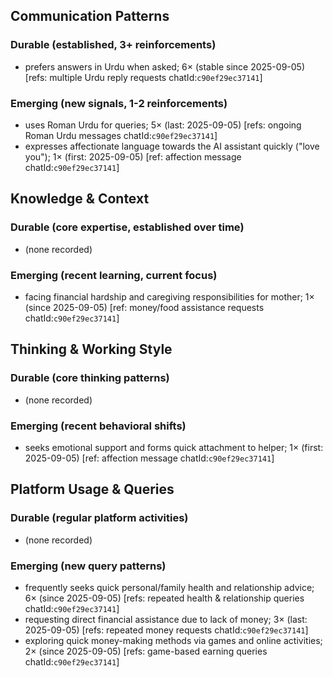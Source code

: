 ## Communication Patterns
### Durable (established, 3+ reinforcements)
- prefers answers in Urdu when asked; 6× (stable since 2025-09-05) [refs: multiple Urdu reply requests chatId:`c90ef29ec37141`]

### Emerging (new signals, 1-2 reinforcements)
- uses Roman Urdu for queries; 5× (last: 2025-09-05) [refs: ongoing Roman Urdu messages chatId:`c90ef29ec37141`]
- expresses affectionate language towards the AI assistant quickly ("love you"); 1× (first: 2025-09-05) [ref: affection message chatId:`c90ef29ec37141`]

## Knowledge & Context
### Durable (core expertise, established over time)
- (none recorded)

### Emerging (recent learning, current focus)
- facing financial hardship and caregiving responsibilities for mother; 1× (since 2025-09-05) [ref: money/food assistance requests chatId:`c90ef29ec37141`]

## Thinking & Working Style
### Durable (core thinking patterns)
- (none recorded)

### Emerging (recent behavioral shifts)
- seeks emotional support and forms quick attachment to helper; 1× (first: 2025-09-05) [ref: affection message chatId:`c90ef29ec37141`]

## Platform Usage & Queries
### Durable (regular platform activities)
- (none recorded)

### Emerging (new query patterns)
- frequently seeks quick personal/family health and relationship advice; 6× (since 2025-09-05) [refs: repeated health & relationship queries chatId:`c90ef29ec37141`]
- requesting direct financial assistance due to lack of money; 3× (last: 2025-09-05) [refs: repeated money requests chatId:`c90ef29ec37141`]
- exploring quick money-making methods via games and online activities; 2× (since 2025-09-05) [refs: game-based earning queries chatId:`c90ef29ec37141`]